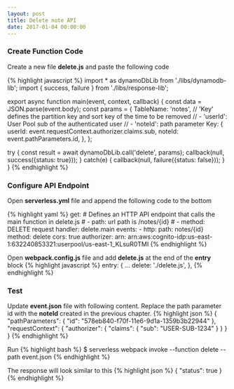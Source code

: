 ```yaml
---
layout: post
title: Delete note API
date: 2017-01-04 00:00:00
---
```


### Create Function Code

Create a new file **delete.js** and paste the following code

{% highlight javascript %}
import * as dynamoDbLib from './libs/dynamodb-lib';
import { success, failure } from './libs/response-lib';

export async function main(event, context, callback) {
  const data = JSON.parse(event.body);
  const params = {
    TableName: 'notes',
    // 'Key' defines the partition key and sort key of the time to be removed
    // - 'userId': User Pool sub of the authenticated user
    // - 'noteId': path parameter
    Key: {
      userId: event.requestContext.authorizer.claims.sub,
      noteId: event.pathParameters.id,
    },
  };

  try {
    const result = await dynamoDbLib.call('delete', params);
    callback(null, success({status: true}));
  }
  catch(e) {
    callback(null, failure({status: false}));
  }
}
{% endhighlight %}

### Configure API Endpoint

Open **serverless.yml** file and append the following code to the bottom

{% highlight yaml %}
  get:
    # Defines an HTTP API endpoint that calls the main function in delete.js
    # - path: url path is /notes/{id}
    # - method: DELETE request
    handler: delete.main
    events:
      - http:
          path: notes/{id}
          method: delete
          cors: true
          authorizer:
            arn: arn:aws:cognito-idp:us-east-1:632240853321:userpool/us-east-1_KLsuR0TMI
{% endhighlight %}

Open **webpack.config.js** file and add **delete.js** at the end of the **entry** block
{% highlight javascript %}
  entry: {
    ...
    delete: './delete.js',
  },
{% endhighlight %}

### Test

Update **event.json** file with following content. Replace the path parameter id with the **noteId** created in the previous chapter.
{% highlight json %}
{
  "pathParameters": {
    "id": "578eb840-f70f-11e6-9d1a-1359b3b22944"
  },
  "requestContext": {
    "authorizer": {
      "claims": {
        "sub": "USER-SUB-1234"
      }
    }
  }
}
{% endhighlight %}

Run
{% highlight bash %}
$ serverless webpack invoke --function delete --path event.json
{% endhighlight %}

The response will look similar to this
{% highlight json %}
{
  "status": true
}
{% endhighlight %}
